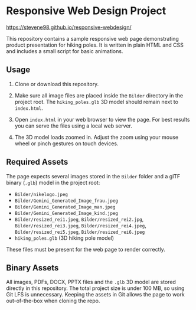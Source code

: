 # Responsive Web Design Project


https://stevene98.github.io/responsive-webdesign/

This repository contains a sample responsive web page demonstrating product presentation for hiking poles. It is written in plain HTML and CSS and includes a small script for basic animations.

## Usage

1. Clone or download this repository.
2. Make sure all image files are placed inside the `Bilder` directory in the project root. The `hiking_poles.glb` 3D model should remain next to `index.html`.
3. Open `index.html` in your web browser to view the page. For best results you can serve the files using a local web server.

4. The 3D model loads zoomed in. Adjust the zoom using your mouse wheel or pinch gestures on touch devices.
## Required Assets

The page expects several images stored in the `Bilder` folder and a glTF binary (`.glb`) model in the project root:

- `Bilder/nikelogo.jpeg`
- `Bilder/Gemini_Generated_Image_frau.jpeg`
- `Bilder/Gemini_Generated_Image_man.jpeg`
- `Bilder/Gemini_Generated_Image_kind.jpeg`
- `Bilder/resized_rei1.jpeg`, `Bilder/resized_rei2.jpg`, `Bilder/resized_rei3.jpeg`, `Bilder/resized_rei4.jpeg`, `Bilder/resized_rei5.jpeg`, `Bilder/resized_rei6.jpeg`
- `hiking_poles.glb` (3D hiking pole model)

These files must be present for the web page to render correctly.

## Binary Assets

All images, PDFs, DOCX, PPTX files and the `.glb` 3D model are stored directly in this repository. The total project size is under 100&nbsp;MB, so using Git LFS is unnecessary. Keeping the assets in Git allows the page to work out-of-the-box when cloning the repo.
